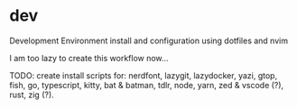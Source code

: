 # dev

Development Environment install and configuration using dotfiles and nvim

I am too lazy to create this workflow now...

TODO: create install scripts for: nerdfont, lazygit, lazydocker, yazi, gtop, fish, go, typescript, kitty, bat & batman, tdlr, node, yarn, zed & vscode (?), rust, zig (?).
